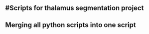 #Scripts for thalamus segmentation project
------------------------------------------

## Merging all python scripts into one script
